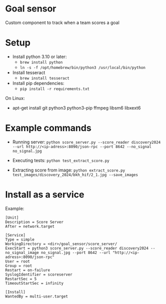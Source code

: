 # Goal sensor

Custom component to track when a team scores a goal

# Setup

* Install python 3.10 or later:
	* `brew install python`
	* `ln -s -f /opt/homebrew/bin/python3 /usr/local/bin/python`
* Install tesseract
	* `brew install tesseract`
* Install pip dependencies:
	* `pip install -r requirements.txt`

On Linux:
* apt-get install git python3 python3-pip ffmpeg libsm6 libxext6

# Example commands

* Running server:
	`python score_server.py --score_reader discovery2024 --url http://<ip-adress>:8090/json-rpc --port 8642 --no_signal no_signal.jpg`

* Executing tests:
	`python test_extract_score.py`

* Extracting score from image:
	`python extract_score.py test_images/discovery_2024/bkh_hif/2_1.jpg --save_images`

# Install as a service

Example:
```
[Unit]
Description = Score Server
After = network.target

[Service]
Type = simple
WorkingDirectory = <dir>/goal_sensor/score_server/
ExecStart = python3 score_server.py --score_reader discovery2024 --no_signal_image no_signal.jpg --port 8642 --url "http://<ip-adress>:8090/json-rpc"
User = root
Group = root
Restart = on-failure
SyslogIdentifier = scoreserver
RestartSec = 5
TimeoutStartSec = infinity

[Install]
WantedBy = multi-user.target
```
